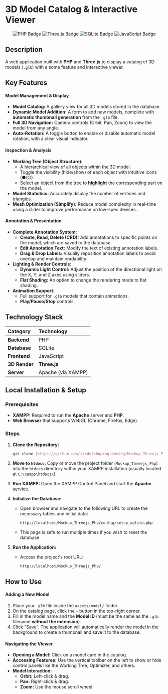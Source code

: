 # 3D Model Catalog & Interactive Viewer


<p align="center">
  <img src="https://img.shields.io/badge/PHP-777BB4?style=for-the-badge&logo=php&logoColor=white" alt="PHP Badge">
  <img src="https://img.shields.io/badge/Three.js-000000?style=for-the-badge&logo=three.js&logoColor=white" alt="Three.js Badge">
  <img src="https://img.shields.io/badge/SQLite-003B57?style=for-the-badge&logo=sqlite&logoColor=white" alt="SQLite Badge">
  <img src="https://img.shields.io/badge/JavaScript-F7DF1E?style=for-the-badge&logo=javascript&logoColor=black" alt="JavaScript Badge">
</p>

## Description

A web application built with **PHP** and **Three.js** to display a catalog of 3D models (`.glb`) with a some feature and interactive viewer. 

## Key Features

#### **Model Management & Display**
- **Model Catalog:** A gallery view for all 3D models stored in the database.
- **Dynamic Model Addition:** A form to add new models, complete with **automatic thumbnail generation** from the `.glb` file.
- **Full 3D Navigation:** Camera controls (Orbit, Pan, Zoom) to view the model from any angle.
- **Auto-Rotation:** A toggle button to enable or disable automatic model rotation, with a clear visual indicator.

#### **Inspection & Analysis**
- **Working Tree (Object Structure):**
    - A hierarchical view of all objects within the 3D model.
    - Toggle the visibility (hide/show) of each object with intuitive icons (●/○).
    - Select an object from the tree to **highlight** the corresponding part on the model.
- **Model Statistics:** Accurately display the number of vertices and triangles.
- **Mesh Optimization (Simplify):** Reduce model complexity in real-time using a slider to improve performance on low-spec devices.

#### **Annotation & Presentation**
- **Complete Annotation System:**
    - **Create, Read, Delete (CRD):** Add annotations to specific points on the model, which are saved to the database.
    - **Edit Annotation Text:** Modify the text of existing annotation labels.
    - **Drag & Drop Labels:** Visually reposition annotation labels to avoid overlap and maintain readability.
- **Lighting & Render Controls:**
    - **Dynamic Light Control:** Adjust the position of the directional light on the X, Y, and Z axes using sliders.
    - **Flat Shading:** An option to change the rendering mode to flat shading.
- **Animation Support:**
    - Full support for `.glb` models that contain animations.
    - **Play/Pause/Stop** controls.

## Technology Stack

| Category      | Technology                                    |
| :------------ | :-------------------------------------------- |
| **Backend** | PHP                                           |
| **Database** | SQLite                                        |
| **Frontend** | JavaScript                                    |
| **3D Render** | **Three.js** |
| **Server** | Apache (via XAMPP)                            |

## Local Installation & Setup

### Prerequisites
- **XAMPP:** Required to run the **Apache** server and **PHP**.
- **Web Browser** that supports WebGL (Chrome, Firefox, Edge).

### Steps
1.  **Clone the Repository:**
    ```bash
    git clone [https://github.com/itbdelaboprogramming/Mockup_Threejs_Php.git](https://github.com/itbdelaboprogramming/Mockup_Threejs_Php.git)
    ```

2.  **Move to `htdocs`:**
    Copy or move the project folder (`Mockup_Threejs_Php`) into the `htdocs` directory within your XAMPP installation (usually located at `C:\xampp\htdocs\`).

3.  **Run XAMPP:**
    Open the XAMPP Control Panel and start the **Apache** service.

4.  **Initialize the Database:**
    - Open browser and navigate to the following URL to create the necessary tables and initial data:
        ```
        http://localhost/Mockup_Threejs_Php/config/setup_sqlite.php
        ```
    - This page is safe to run multiple times if you wish to reset the database.

5.  **Run the Application:**
    - Access the project's root URL:
        ```
        http://localhost/Mockup_Threejs_Php/
        ```

## How to Use

#### Adding a New Model
1.  Place your `.glb` file inside the `assets/model/` folder.
2.  On the catalog page, click the `+` button in the top-right corner.
3.  Fill in the model name and the **Model ID** (must be the same as the `.glb` filename **without the extension**).
4.  Click "Save". The application will automatically render the model in the background to create a thumbnail and save it to the database.

#### Navigating the Viewer
- **Opening a Model:** Click on a model card in the catalog.
- **Accessing Features:** Use the vertical toolbar on the left to show or hide control panels like the Working Tree, Optimizer, and others.
- **Model Interaction:**
    - **Orbit:** Left-click & drag.
    - **Pan:** Right-click & drag.
    - **Zoom:** Use the mouse scroll wheel.

